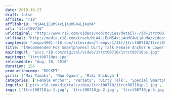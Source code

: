 ```yaml
---
date: 2018-10-27
draft: false
affsite: "r18"
afflinkr18: "NjA4LjEuMS4xLjAuMC4wLjAuMA"
url: "1trct00710"
urloriginal: "http://www.r18.com/videos/vod/movies/detail/-/id=1trct00710"
urlfinal: "http://media.r18.com/track/NjA4LjEuMS4xLjAuMC4wLjAuMA/videos/vod/movies/detail/-/id=1trct00710"
samplevid: "awspv3001.r18.com/litevideo/freepv/1/1tr/1trct00710/1trct00710_dmb_w.mp4"
title: "[Recommended For Smartphones] Dirty Talk Female Anchor 6 Lower Half Naked Dirty Talk STATION"
mainimgurl: "pics.r18.com/digital/video/1trct00710/1trct00710ps.jpg"
mainimgs: "1trct00710ps.jpg"
releasedate: "Aug. 18, 2016"
duration: 156
productioncomp: "ROCKET"
girls: ['Mai Tamaki', 'Nao Ogawa', 'Miki Shibuya']
categories: ['Female Anchor', 'Variety', 'Dirty Talk', 'Special Smartphone Vertical Video']
imgurls: ['pics.r18.com/digital/video/1trct00710/1trct00710jp-1.jpg', 'pics.r18.com/digital/video/1trct00710/1trct00710jp-2.jpg', 'pics.r18.com/digital/video/1trct00710/1trct00710jp-3.jpg', 'pics.r18.com/digital/video/1trct00710/1trct00710jp-4.jpg', 'pics.r18.com/digital/video/1trct00710/1trct00710jp-5.jpg', 'pics.r18.com/digital/video/1trct00710/1trct00710jp-6.jpg', 'pics.r18.com/digital/video/1trct00710/1trct00710jp-7.jpg', 'pics.r18.com/digital/video/1trct00710/1trct00710jp-8.jpg', 'pics.r18.com/digital/video/1trct00710/1trct00710jp-9.jpg', 'pics.r18.com/digital/video/1trct00710/1trct00710jp-10.jpg', 'pics.r18.com/digital/video/1trct00710/1trct00710jp-11.jpg', 'pics.r18.com/digital/video/1trct00710/1trct00710jp-12.jpg', 'pics.r18.com/digital/video/1trct00710/1trct00710jp-13.jpg', 'pics.r18.com/digital/video/1trct00710/1trct00710jp-14.jpg', 'pics.r18.com/digital/video/1trct00710/1trct00710jp-15.jpg', 'pics.r18.com/digital/video/1trct00710/1trct00710jp-16.jpg', 'pics.r18.com/digital/video/1trct00710/1trct00710jp-17.jpg', 'pics.r18.com/digital/video/1trct00710/1trct00710jp-18.jpg', 'pics.r18.com/digital/video/1trct00710/1trct00710jp-19.jpg', 'pics.r18.com/digital/video/1trct00710/1trct00710jp-20.jpg']
imgs: ['1trct00710jp-1.jpg', '1trct00710jp-2.jpg', '1trct00710jp-3.jpg', '1trct00710jp-4.jpg', '1trct00710jp-5.jpg', '1trct00710jp-6.jpg', '1trct00710jp-7.jpg', '1trct00710jp-8.jpg', '1trct00710jp-9.jpg', '1trct00710jp-10.jpg', '1trct00710jp-11.jpg', '1trct00710jp-12.jpg', '1trct00710jp-13.jpg', '1trct00710jp-14.jpg', '1trct00710jp-15.jpg', '1trct00710jp-16.jpg', '1trct00710jp-17.jpg', '1trct00710jp-18.jpg', '1trct00710jp-19.jpg', '1trct00710jp-20.jpg']
---
```

